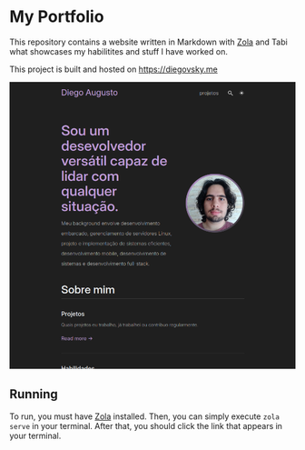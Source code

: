 # My Portfolio
This repository contains a website written in Markdown with [Zola] and Tabi what showcases my habilitites and stuff I have worked on.

This project is built and hosted on https://diegovsky.me

![Preview of the home page](./preview.png)

## Running
To run, you must have [Zola] installed. Then, you can simply execute `zola serve` in your terminal. After that, you should click the link that appears in your terminal.

[Zola]: https://www.getzola.org/
